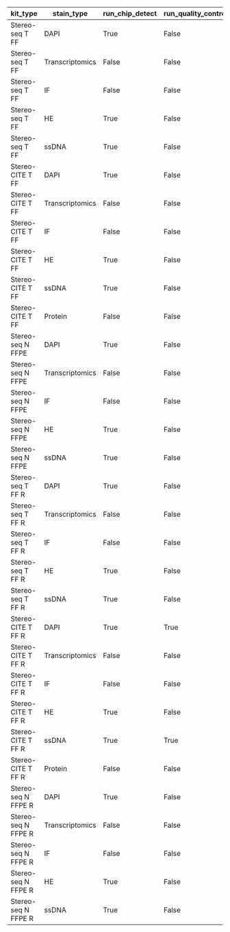 | kit_type | stain_type | run_chip_detect | run_quality_control | run_tissue_segmentation | run_cell_segmentation | correct_radius | channel_align | run_qc | run_alignment | run_matrix_extract | run_report | run_annotation |
| --- | --- | --- | --- | --- | --- | --- | --- | --- | --- | --- | --- | --- |
| Stereo-seq T FF  | DAPI | True | False | True | True | 10 | -1 | True | True | False | False | False |
| Stereo-seq T FF  | Transcriptomics | False | False | True | False | 0 | -1 | True | True | False | False | False |
| Stereo-seq T FF  | IF | False | False | True | False | 0 | 0 | True | True | False | False | False |
| Stereo-seq T FF  | HE | True | False | True | True | 10 | -1 | True | True | False | False | False |
| Stereo-seq T FF  | ssDNA | True | False | True | True | 10 | -1 | True | True | False | False | False |
| Stereo-CITE T FF  | DAPI | True | False | True | True | 10 | -1 | True | True | False | False | False |
| Stereo-CITE T FF  | Transcriptomics | False | False | True | False | 0 | -1 | True | True | False | False | False |
| Stereo-CITE T FF  | IF | False | False | True | False | 0 | 0 | True | True | False | False | False |
| Stereo-CITE T FF  | HE | True | False | True | True | 10 | -1 | True | True | False | False | False |
| Stereo-CITE T FF  | ssDNA | True | False | True | True | 10 | -1 | True | True | False | False | False |
| Stereo-CITE T FF  | Protein | False | False | True | False | 0 | -1 | True | True | False | False | False |
| Stereo-seq N FFPE  | DAPI | True | False | True | True | 10 | -1 | True | True | False | False | False |
| Stereo-seq N FFPE  | Transcriptomics | False | False | True | False | 0 | -1 | True | True | False | False | False |
| Stereo-seq N FFPE  | IF | False | False | True | False | 0 | 0 | True | True | False | False | False |
| Stereo-seq N FFPE  | HE | True | False | True | False | 10 | -1 | True | True | False | False | False |
| Stereo-seq N FFPE  | ssDNA | True | False | True | True | 10 | -1 | True | True | False | False | False |
| Stereo-seq T FF R | DAPI | True | False | True | True | 10 | -1 | True | True | True | False | False |
| Stereo-seq T FF R | Transcriptomics | False | False | True | False | 0 | -1 | True | True | True | False | False |
| Stereo-seq T FF R | IF | False | False | True | False | 0 | 0 | True | True | True | False | False |
| Stereo-seq T FF R | HE | True | False | True | True | 10 | -1 | True | True | True | False | False |
| Stereo-seq T FF R | ssDNA | True | False | True | True | 10 | -1 | True | True | True | False | False |
| Stereo-CITE T FF R | DAPI | True | True | True | True | 10 | -1 | True | True | True | False | False |
| Stereo-CITE T FF R | Transcriptomics | False | False | True | False | 0 | -1 | True | True | True | False | False |
| Stereo-CITE T FF R | IF | False | False | True | True | 0 | 0 | True | True | True | False | False |
| Stereo-CITE T FF R | HE | True | False | True | True | 10 | -1 | True | True | True | False | False |
| Stereo-CITE T FF R | ssDNA | True | True | True | True | 10 | -1 | True | True | True | False | False |
| Stereo-CITE T FF R | Protein | False | False | True | False | 0 | -1 | True | True | True | False | False |
| Stereo-seq N FFPE R | DAPI | True | False | True | True | 10 | -1 | True | True | True | False | False |
| Stereo-seq N FFPE R | Transcriptomics | False | False | True | False | 0 | -1 | True | True | True | False | False |
| Stereo-seq N FFPE R | IF | False | False | True | False | 0 | 0 | True | True | True | False | False |
| Stereo-seq N FFPE R | HE | True | False | True | False | 10 | -1 | True | True | True | False | False |
| Stereo-seq N FFPE R | ssDNA | True | False | True | True | 10 | -1 | True | True | True | False | False |
